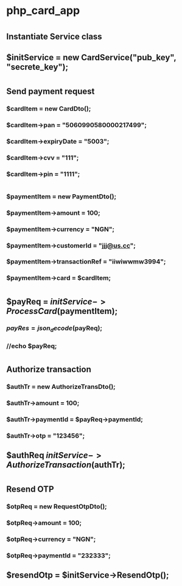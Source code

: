 # php_card_app
#
#
## Instantiate Service class
## $initService = new CardService("pub_key", "secrete_key");
#
#
#
## Send payment request
### $cardItem = new CardDto();
### $cardItem->pan = "5060990580000217499";
### $cardItem->expiryDate = "5003";
### $cardItem->cvv = "111";
### $cardItem->pin = "1111";
#
### $paymentItem = new PaymentDto();
### $paymentItem->amount = 100;
### $paymentItem->currency = "NGN";
### $paymentItem->customerId = "jjj@us.cc";
### $paymentItem->transactionRef = "iiwiwwmw3994";
### $paymentItem->card = $cardItem;
#
## $payReq = $initService->ProcessCard($paymentItem);
### $payRes = json_decode($payReq);
### //echo $payReq;
#
#
## Authorize transaction
### $authTr = new AuthorizeTransDto();
### $authTr->amount = 100;
### $authTr->paymentId = $payReq->paymentId;
### $authTr->otp = "123456";
## $authReq $initService->AuthorizeTransaction($authTr);
#
#
#
## Resend OTP
### $otpReq = new RequestOtpDto();
### $otpReq->amount = 100;
### $otpReq->currency = "NGN";
### $otpReq->paymentId = "232333";
## $resendOtp = $initService->ResendOtp();